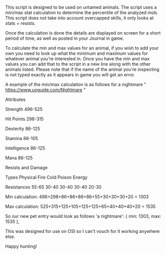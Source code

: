 This script is designed to be used on untamed animals. The script uses a min/max stat calculation to determine the percentile of the analyzed mob. This script does not take into account overcapped skills, it only looks at stats + resists.

Once the calculation is done the details are displayed on screen for a short period of time, as well as posted in your Journal in game.

To calculate the min and max values for an animal, if you wish to add your own you need to look up what the minimum and maximum values for whatever animal you're interested in. Once you have the min and max values you can add that to the script in a new line along with the other animals listed. Please note that if the name of the animal you're inspecting is not typed exactly as it appears in game you will get an error.

A example of the min/max calculation is as follows for a nightmare " https://www.uoguide.com/Nightmare "

Attributes

Strength	496-525

Hit Points	298-315

Dexterity	86-125

Stamina	86-105

Intelligence	86-125

Mana	86-125

Resists and Damage

Types	      		Physical	      Fire	      Cold	      Poison	      Energy

Resistances			55-65	          30-40	      30-40	      30-40	        20-30

Min calculation: 496+298+86+86+86+86+55+30+30+30+20 = 1303

Max calculation: 525+315+125+105+125+125+65+40+40+40+20 = 1535

So our new pet entry would look as follows
'a nightmare': { min: 1303, max: 1535 },

This was designed for use on OSI so I can't vouch for it working anywhere else.

Happy hunting!
